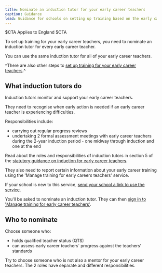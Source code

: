 ```yaml
---
title: Nominate an induction tutor for your early career teachers
caption: Guidance
lead: Guidance for schools on setting up training based on the early career framework, part of induction for early career teachers.
---
```


$CTA
Applies to England
$CTA


To set up training for your early career teachers, you need to nominate an induction tutor for every early career teacher.

You can use the same induction tutor for all of your early career teachers.

^There are also other steps to [set up training for your early career teachers](/set-up-training-for-your-early-career-teachers).^

## What induction tutors do

Induction tutors monitor and support your early career teachers. 

They need to recognise when early action is needed if an early career teacher is experiencing difficulties.

Responsibilities include:

* carrying out regular progress reviews
* undertaking 2 formal assessment meetings with early career teachers during the 2-year induction period - one midway through induction and one at the end

Read about the roles and responsibilities of induction tutors in section 5 of the [statutory guidance on induction for early career teachers](https://www.gov.uk/government/publications/induction-for-early-career-teachers-england).

They also need to report certain information about your early career training using the 'Manage training for early careers teachers' service.

If your school is new to this service, [send your school a link to use the service](https://manage-training-for-early-career-teachers.education.gov.uk/nominations/resend-email).

You'll be asked to nominate an induction tutor. They can then [sign in to 'Manage training for early career teachers'](https://manage-training-for-early-career-teachers.education.gov.uk/).




## Who to nominate

Choose someone who:

* holds qualified teacher status (QTS)
* can assess early career teachers' progress against the teachers’ standards

Try to choose someone who is not also a mentor for your early career teachers. The 2 roles have separate and different responsibilities.

